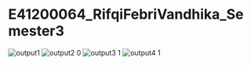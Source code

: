 # E41200064_RifqiFebriVandhika_Semester3
![output1](https://user-images.githubusercontent.com/75188356/136019971-4978797f-ec78-4bf0-9f0d-937832e1a9f6.PNG)
![output2 0](https://user-images.githubusercontent.com/75188356/136020029-13833267-97b7-40be-9bf4-ea2c1624f6be.PNG)
![output3 1](https://user-images.githubusercontent.com/75188356/136020058-a10c5912-e816-4f93-a534-a0dcc6afecc4.PNG)
![output4 1](https://user-images.githubusercontent.com/75188356/136020078-f640801d-15a3-4723-b130-cabe4e13929c.PNG)
